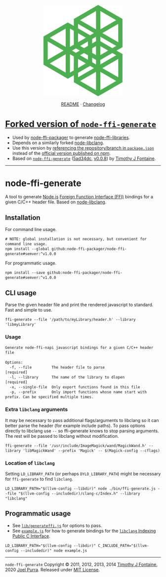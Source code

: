 <p align="center">
  <a href="https://github.com/node-ffi-packager"><img src="https://raw.githubusercontent.com/node-ffi-packager/resources/master/logotype/node-ffi-packager.svg?sanitize=true" alt="node-ffi-packager logotype, impossible cubes in green" width="256" border="0" /></a>
</p>

<p align="center">
  <a href="https://github.com/node-ffi-packager/node-ffi-generate">README</a> &middot; <a href="./CHANGELOG.md">Changelog</a>
</p>

# [Forked version of `node-ffi-generate`](https://github.com/node-ffi-packager/node-ffi-generate)

- Used by [node-ffi-packager](https://github.com/node-ffi-packager) to generate [node-ffi-libraries](https://github.com/node-ffi-libraries).
- Depends on a similarly forked [node-libclang](https://github.com/node-ffi-packager/node-libclang).
- Use this version by [referencing the repository/branch in `package.json`](https://docs.npmjs.com/configuring-npm/package-json.html#github-urls) instead of the [official version published on npm](https://www.npmjs.com/package/ffi-generate).
- Based on [`node-ffi-generate`](https://github.com/tjfontaine/node-ffi-generate) ([5ad34dc](https://github.com/tjfontaine/node-ffi-generate/commit/5ad34dc69befbd59601c507c90571b1662e0e66d), [v0.0.8](https://github.com/tjfontaine/node-ffi-generate/releases/tag/v0.0.8)) by [Timothy J Fontaine](https://github.com/tjfontaine).

---

# node-ffi-generate

A tool to generate [Node.js](https://nodejs.org/en/) [Foreign Function Interface (FFI)](https://en.wikipedia.org/wiki/Foreign_function_interface) bindings for a given C/C++ header file. Based on [node-libclang](https://github.com/node-ffi-packager/node-libclang).

## Installation

For command line usage.

```shell
# NOTE: global installation is not necessary, but convenient for command line usage.
npm install --global github:node-ffi-packager/node-ffi-generate#semver:^v1.0.0
```

For programmatic usage.

```shell
npm install --save github:node-ffi-packager/node-ffi-generate#semver:^v1.0.0
```

## CLI usage

Parse the given header file and print the rendered javascript to standard. Fast and simple to use.

```shell
ffi-generate --file '/path/to/myLibrary/header.h' --library 'libmyLibrary'
```

### Usage

```text
Generate node-ffi-napi javascript bindings for a given C/C++ header file

Options:
  -f, --file         The header file to parse                                                              [required]
  -l, --library      The name of the library to dlopen                                                     [required]
  -x, --single-file  Only export functions found in this file
  -p, --prefix       Only import functions whose name start with prefix. Can be specified multiple times.
```

### Extra `libclang` arguments

It may be necessary to pass additional flags/arguments to libclang so it can better parse the header (for example include paths). To pass options directly to libclang use `--` so ffi-generate knows to stop parsing arguments. The rest will be passed to libclang without modification.

```shell
ffi-generate --file '/usr/include/ImageMagick/wand/MagickWand.h' --library 'libMagickWand' --prefix 'Magick' -- $(Magick-config --cflags)
```

### Location of `libclang`

Setting `LD_LIBRARY_PATH` (or perhaps `DYLD_LIBRARY_PATH`) might be necessary for `ffi-generate` to find `libclang`.

```shell
LD_LIBRARY_PATH="$(llvm-config --libdir)" node ./bin/ffi-generate.js --file "$(llvm-config --includedir)/clang-c/Index.h" --library "libclang"
```

## Programmatic usage

- See [`lib/generateffi.js`](./lib/generateffi.js) for options to pass.
- See [`example.js`](./example.js) for how to generate bindings for the [`libclang` Indexing Public C Interface](https://clang.llvm.org/doxygen/Index_8h_source.html).

```shell
LD_LIBRARY_PATH="$(llvm-config --libdir)" C_INCLUDE_PATH="$(llvm-config --includedir)" node example.js
```

---

`node-ffi-generate` Copyright &copy; 2011, 2012, 2013, 2014 [Timothy J Fontaine](https://github.com/tjfontaine), 2020 [Joel Purra](https://joelpurra.com/). Released under [MIT License](https://opensource.org/licenses/MIT).
